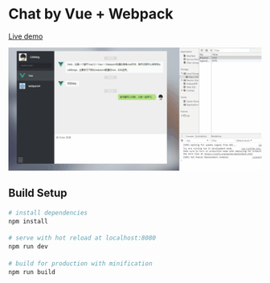 # Chat by Vue + Webpack

[Live demo](http://)

<img width="600" src="./test.gif">

## Build Setup

``` bash
# install dependencies
npm install

# serve with hot reload at localhost:8080
npm run dev

# build for production with minification
npm run build
```